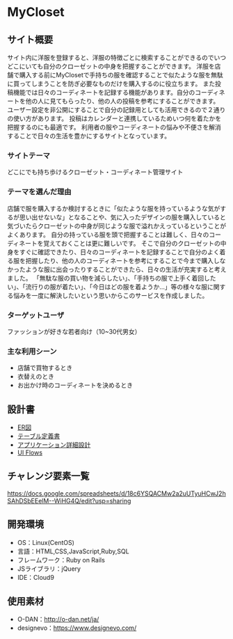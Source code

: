 # MyCloset

## サイト概要
サイト内に洋服を登録すると、洋服の特徴ごとに検索することができるのでいつどこにいても自分のクローゼットの中身を把握することができます。
洋服を店舗で購入する前にMyClosetで手持ちの服を確認することで似たような服を無駄に買ってしまうことを防ぎ必要なものだけを購入するのに役立ちます。
また投稿機能では日々のコーディネートを記録する機能があります。自分のコーディネートを他の人に見てもらったり、他の人の投稿を参考にすることができます。
ユーザー設定を非公開にすることで自分の記録用としても活用できるので２通りの使い方があります。
投稿はカレンダーと連携しているためいつ何を着たかを把握するのにも最適です。
利用者の服やコーディネートの悩みや不便さを解消することで日々の生活を豊かにするサイトとなっています。


### サイトテーマ
どこにでも持ち歩けるクローゼット・コーディネート管理サイト

### テーマを選んだ理由
店舗で服を購入するか検討するときに「似たような服を持っているような気がするが思い出せないな」となることや、気に入ったデザインの服を購入していると気づいたらクローゼットの中身が同じような服で溢れかえっているということがよくあります。
自分の持っている服を頭で把握することは難しく、日々のコーディネートを覚えておくことは更に難しいです。
そこで自分のクローゼットの中身をすぐに確認できたり、日々のコーディネートを記録することで自分のよく着る服を把握したり、他の人のコーディネートを参考にすることで今まで購入しなかったような服に出会ったりすることができたら、日々の生活が充実すると考えました。
「無駄な服の買い物を減らしたい」、「手持ちの服で上手く着回したい」、「流行りの服が着たい」、「今日はどの服を着ようか…」等の様々な服に関する悩みを一度に解決したいという思いからこのサービスを作成しました。

### ターゲットユーザ
ファッションが好きな若者向け（10~30代男女）

### 主な利用シーン
* 店舗で買物するとき
* 衣替えのとき
* お出かけ時のコーディネートを決めるとき

## 設計書
* [ER図](https://drive.google.com/file/d/1UxbZloSHlkFP7GVTigV769EKW_PgvbtM/view?usp=sharing)
* [テーブル定義書](https://docs.google.com/spreadsheets/d/14JtBB7xzpSqiCbv_cGtdVzVsWYoITN7Jbw8Vp2ZlC9E/edit?usp=sharing)
* [アプリケーション詳細設計](https://docs.google.com/spreadsheets/d/1Yy5wlo62oBIUGb_aDgjLrMODDy2Jlr-T/edit?usp=sharing&ouid=108188291934304353700&rtpof=true&sd=true)
* [UI Flows](https://drive.google.com/file/d/1hJwr6Ob-nkU7QnkxbjiVJuNDEfErWPWn/view?usp=sharing)

## チャレンジ要素一覧
<https://docs.google.com/spreadsheets/d/18c6YSQACMw2a2uUTyuHCwJ2hSAhDSbEEelM--WiHG4Q/edit?usp=sharing>

## 開発環境
- OS：Linux(CentOS)
- 言語：HTML,CSS,JavaScript,Ruby,SQL
- フレームワーク：Ruby on Rails
- JSライブラリ：jQuery
- IDE：Cloud9

## 使用素材
* O-DAN：<http://o-dan.net/ja/>
* designevo：<https://www.designevo.com/>